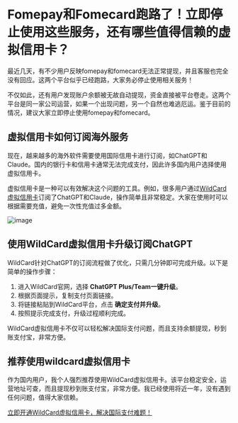 # Fomepay和Fomecard跑路了！立即停止使用这些服务，还有哪些值得信赖的虚拟信用卡？

最近几天，有不少用户反映fomepay和fomecard无法正常提现，并且客服也完全没有回应。这两个平台似乎已经跑路，大家务必停止使用相关服务！

不仅如此，还有用户发现账户余额被无故自动提现，资金直接被平台卷走。这两个平台是同一家公司运营，如果一个出现问题，另一个自然也难逃厄运。鉴于目前的情况，建议大家立即停止使用fomepay和fomecard。

## 虚拟信用卡如何订阅海外服务

现在，越来越多的海外软件需要使用国际信用卡进行订阅，如ChatGPT和Claude。国内的银行卡和信用卡通常无法完成支付，因此许多国内用户选择使用虚拟信用卡。

虚拟信用卡是一种可以有效解决这个问题的工具。例如，很多用户通过[WildCard虚拟信用卡](https://bit.ly/WildCardo)订阅了ChatGPT和Claude，操作简单且非常稳定。大家在使用时可以根据需要充值，避免一次性充值过多金额。

![image](https://github.com/user-attachments/assets/2d15be9d-54ab-48fb-b0e5-1907496f71dc)

## 使用WildCard虚拟信用卡升级订阅ChatGPT

WildCard针对ChatGPT的订阅流程做了优化，只需几分钟即可完成升级。以下是简单的操作步骤：

1. 进入WildCard官网，选择 **ChatGPT Plus/Team一键升级**。
2. 根据页面提示，复制支付页面链接。
3. 将链接粘贴到WildCard平台，点击 **确定支付并升级**。
4. 按照提示完成支付，升级过程顺利完成。

WildCard虚拟信用卡不仅可以轻松解决国际支付问题，而且支持余额提现，秒到账支付宝，非常方便。

## 推荐使用wildcard虚拟信用卡

作为国内用户，我个人强烈推荐使用WildCard虚拟信用卡。该平台稳定安全，运营地址可查，而且提现秒到账支付宝，非常方便。我已经使用将近一年，没有遇到任何问题，值得大家信赖。

[立即开通WildCard虚拟信用卡，解决国际支付难题！](https://bit.ly/WildCardo)
